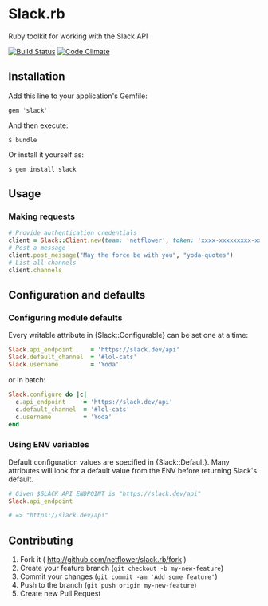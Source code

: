 # Slack.rb

Ruby toolkit for working with the Slack API

[![Build Status](https://travis-ci.org/netflower/slack.rb.svg?branch=master)](https://travis-ci.org/netflower/slack.rb)
[![Code Climate](https://codeclimate.com/github/netflower/slack.rb.png)](https://codeclimate.com/github/netflower/slack.rb)
## Installation

Add this line to your application's Gemfile:

    gem 'slack'

And then execute:

    $ bundle

Or install it yourself as:

    $ gem install slack

## Usage

### Making requests

```ruby
# Provide authentication credentials
client = Slack::Client.new(team: 'netflower', token: 'xxxx-xxxxxxxxx-xxxx')
# Post a message
client.post_message("May the force be with you", "yoda-quotes")
# List all channels
client.channels
```

## Configuration and defaults

### Configuring module defaults

Every writable attribute in {Slack::Configurable} can be set one at a time:

```ruby
Slack.api_endpoint     = 'https://slack.dev/api'
Slack.default_channel  = '#lol-cats'
Slack.username         = 'Yoda'
```

or in batch:

```ruby
Slack.configure do |c|
  c.api_endpoint     = 'https://slack.dev/api'
  c.default_channel  = '#lol-cats'
  c.username         = 'Yoda'
end
```

### Using ENV variables

Default configuration values are specified in {Slack::Default}. Many
attributes will look for a default value from the ENV before returning
Slack's default.

```ruby
# Given $SLACK_API_ENDPOINT is "https://slack.dev/api"
Slack.api_endpoint

# => "https://slack.dev/api"
```

## Contributing

1. Fork it ( http://github.com/netflower/slack.rb/fork )
2. Create your feature branch (`git checkout -b my-new-feature`)
3. Commit your changes (`git commit -am 'Add some feature'`)
4. Push to the branch (`git push origin my-new-feature`)
5. Create new Pull Request
